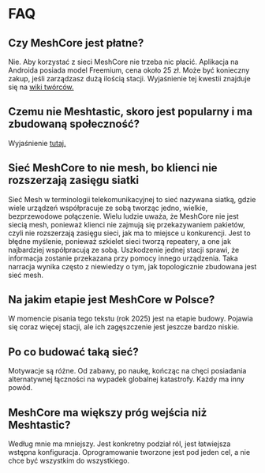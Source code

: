 # FAQ

## Czy MeshCore jest płatne?

Nie. Aby korzystać z sieci MeshCore nie trzeba nic płacić. Aplikacja na Androida posiada model Freemium, cena około 25 zł. Może być konieczny zakup, jeśli zarządzasz dużą ilością stacji. Wyjaśnienie tej kwestii znajduje się na <a href="https://github.com/LitBomb/MeshCore-FAQ?tab=readme-ov-file#22-q-does-meshcore-cost-any-money" target=_blank>wiki twórców.</a>

## Czemu nie Meshtastic, skoro jest popularny i ma zbudowaną społeczność?

Wyjaśnienie <a href="/faq/dlaczegoNieMeshtastic">tutaj.</a>

## Sieć MeshCore to nie mesh, bo klienci nie rozszerzają zasięgu siatki

Sieć Mesh w terminologii telekomunikacyjnej to sieć nazywana siatką, gdzie wiele urządzeń współpracuje ze sobą tworząc jedno, wielkie, bezprzewodowe połączenie. Wielu ludzie uważa, że MeshCore nie jest siecią mesh, ponieważ klienci nie zajmują się przekazywaniem pakietów, czyli nie rozszerzają zasięgu sieci, jak ma to miejsce u konkurencji. Jest to błędne myślenie, ponieważ szkielet sieci tworzą repeatery, a one jak najbardziej współpracują ze sobą. Uszkodzenie jednej stacji sprawi, że informacja zostanie przekazana przy pomocy innego urządzenia. Taka narracja wynika często z niewiedzy o tym, jak topologicznie zbudowana jest sieć mesh.

## Na jakim etapie jest MeshCore w Polsce?

W momencie pisania tego tekstu (rok 2025) jest na etapie budowy. Pojawia się coraz więcej stacji, ale ich zagęszczenie jest jeszcze bardzo niskie.

## Po co budować taką sieć?

Motywacje są różne. Od zabawy, po naukę, kończąc na chęci posiadania alternatywnej łączności na wypadek globalnej katastrofy. Każdy ma inny powód.

## MeshCore ma większy próg wejścia niż Meshtastic?

Według mnie ma mniejszy. Jest konkretny podział ról, jest łatwiejsza wstępna konfiguracja. Oprogramowanie tworzone jest pod jeden cel, a nie chce być wszystkim do wszystkiego. 

